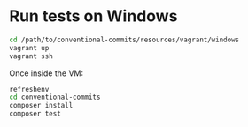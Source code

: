 # Run tests on Windows

``` bash
cd /path/to/conventional-commits/resources/vagrant/windows
vagrant up
vagrant ssh
```

Once inside the VM:

``` bash
refreshenv
cd conventional-commits
composer install
composer test
```
